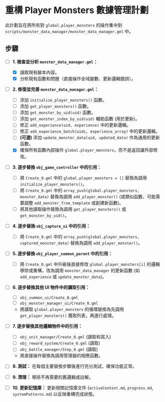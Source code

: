 # 重構 Player Monsters 數據管理計劃

此計劃旨在將所有對 `global.player_monsters` 的操作集中到 `scripts/monster_data_manager/monster_data_manager.gml` 中。

## 步驟

- [ ] **1. 檢查並分析 `monster_data_manager.gml`：**
    - [x] 讀取現有腳本內容。
    - [x] 分析現有函數和問題（直接操作全域變數、更新邏輯錯誤）。

- [ ] **2. 修復並完善 `monster_data_manager.gml`：**
    - [ ] 添加 `initialize_player_monsters()` 函數。
    - [ ] 添加 `get_player_monsters()` 函數。
    - [ ] 添加 `get_monster_by_uid(uid)` 函數。
    - [ ] 添加 `get_monster_index_by_uid(uid)` 輔助函數 (用於更新)。
    - [ ] 修正 `add_experience(uid, experience)` 中的更新邏輯。
    - [ ] 修正 `add_experience_batch(uids, experience_array)` 中的更新邏輯。
    - [ ] **(可選)** 添加 `update_monster_data(uid, updated_data)` 作為通用的更新函數。
    - [x] 確保所有函數內部操作 `global.player_monsters`，而不是返回讓外部修改。

- [ ] **3. 逐步替換 `obj_game_controller` 中的引用：**
    - [ ] 將 `Create_0.gml` 中的 `global.player_monsters = []` 替換為調用 `initialize_player_monsters()`。
    - [ ] 將 `Create_0.gml` 中的 `array_push(global.player_monsters, monster_data)` 替換為調用 `add_player_monster()` (或類似函數，可能需要調整 `add_monster_from_template` 或創建新函數)。
    - [ ] 將其他讀取操作替換為調用 `get_player_monsters()` 或 `get_monster_by_uid()`。

- [ ] **4. 逐步替換 `obj_capture_ui` 中的引用：**
    - [ ] 將 `Create_0.gml` 中的 `array_push(global.player_monsters, captured_monster_data)` 替換為調用 `add_player_monster()`。

- [ ] **5. 逐步替換 `obj_player_summon_parent` 中的引用：**
    - [ ] 將 `Create_0.gml` 中升級後直接修改 `global.player_monsters[i]` 的邏輯移除或重構，改為調用 `monster_data_manager` 的更新函數 (如 `add_experience` 或 `update_monster_data`)。

- [ ] **6. 逐步替換其他 UI 物件中的讀取引用：**
    - [ ] `obj_summon_ui/Create_0.gml`
    - [ ] `obj_monster_manager_ui/Create_0.gml`
    - 將讀取 `global.player_monsters` 的循環替換為先調用 `get_player_monsters()` 獲取列表，再進行處理。

- [ ] **7. 逐步替換其他邏輯物件中的引用：**
    - [ ] `obj_unit_manager/Create_0.gml` (讀取和寫入)
    - [ ] `obj_reward_system/Create_0.gml` (讀取)
    - [ ] `obj_battle_manager/Step_0.gml` (讀取)
    - 將直接操作替換為調用管理器的相應函數。

- [ ] **8. 測試：** 在每個主要替換步驟後進行充分測試，確保功能正常。

- [ ] **9. 清理：** 移除不再需要的舊邏輯或註解。

- [ ] **10. 更新記憶庫：** 更新相關記憶庫文件 (`activeContext.md`, `progress.md`, `systemPatterns.md`) 以反映重構完成狀態。 